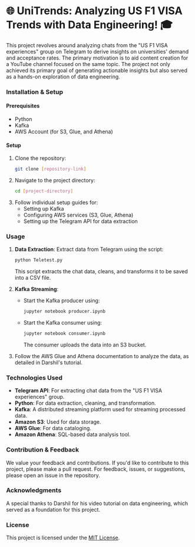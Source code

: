 # 🌐 UniTrends: Analyzing US F1 VISA Trends with Data Engineering! 🎓
This project revolves around analyzing chats from the "US F1 VISA experiences" group on Telegram to derive insights on universities' demand and acceptance rates. The primary motivation is to aid content creation for a YouTube channel focused on the same topic. The project not only achieved its primary goal of generating actionable insights but also served as a hands-on exploration of data engineering.

### Installation & Setup
#### Prerequisites
- Python
- Kafka
- AWS Account (for S3, Glue, and Athena)

#### Setup
1. Clone the repository:
   ```bash
   git clone [repository-link]
   ```
2. Navigate to the project directory:
   ```bash
   cd [project-directory]
   ```
3. Follow individual setup guides for:
   - Setting up Kafka
   - Configuring AWS services (S3, Glue, Athena)
   - Setting up the Telegram API for data extraction

### Usage
1. **Data Extraction**: Extract data from Telegram using the script:
   ```bash
   python Teletest.py
   ```
   This script extracts the chat data, cleans, and transforms it to be saved into a CSV file.

2. **Kafka Streaming**:
   - Start the Kafka producer using:
     ```bash
     jupyter notebook producer.ipynb
     ```
   - Start the Kafka consumer using:
     ```bash
     jupyter notebook consumer.ipynb
     ```
     The consumer uploads the data into an S3 bucket.

3. Follow the AWS Glue and Athena documentation to analyze the data, as detailed in Darshil's tutorial.

### Technologies Used
- **Telegram API**: For extracting chat data from the "US F1 VISA experiences" group.
- **Python**: For data extraction, cleaning, and transformation.
- **Kafka**: A distributed streaming platform used for streaming processed data.
- **Amazon S3**: Used for data storage.
- **AWS Glue**: For data cataloging.
- **Amazon Athena**: SQL-based data analysis tool.

### Contribution & Feedback
We value your feedback and contributions. If you'd like to contribute to this project, please make a pull request. For feedback, issues, or suggestions, please open an issue in the repository.

### Acknowledgments
A special thanks to Darshil for his video tutorial on data engineering, which served as a foundation for this project.

### License
This project is licensed under the [MIT License](LICENSE).
